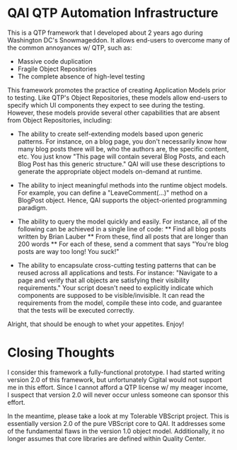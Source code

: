 QAI QTP Automation Infrastructure
===================================

This is a QTP framework that I developed about 2 years ago
during Washington DC's Snowmageddon.  It allows end-users
to overcome many of the common annoyances w/ QTP, such as:

* Massive code duplication
* Fragile Object Repositories
* The complete absence of high-level testing

This framework promotes the practice of creating Application
Models prior to testing.  Like QTP's Object Repositories,
these models allow end-users to specify which UI components
they expect to see during the testing.  However, these models
provide several other capabilities that are absent from
Object Repositories, including:

* The ability to create self-extending models based upon
generic patterns.  For instance, on a blog page, you don't
necessarily know how many blog posts there will be, who
the authors are, the specific content, etc.  You just know
"This page will contain several Blog Posts, and each Blog
Post has this generic structure."  QAI will use these descriptions
to generate the appropriate object models on-demand at runtime.

* The ability to inject meaningful methods into the runtime
object models.  For example, you can define a "LeaveComment(...)"
method on a BlogPost object.  Hence, QAI supports the
object-oriented programming paradigm.

* The ability to query the model quickly and easily.  For
instance, all of the following can be achieved in a single
line of code:
** Find all blog posts written by Brian Lauber
** From these, find all posts that are longer than 200 words
** For each of these, send a comment that says "You're blog
posts are way too long!  You suck!"

* The ability to encapsulate cross-cutting testing patterns
that can be reused across all applications and tests.  For
instance: "Navigate to a page and verify that all objects
are satisfying their visibility requirements."  Your script
doesn't need to explicitly indicate which components are
supposed to be visible/invisible.  It can read the requirements
from the model, compile these into code, and guarantee that
the tests will be executed correctly.

Alright, that should be enough to whet your appetites.  Enjoy!


Closing Thoughts
===================

I consider this framework a fully-functional prototype.  I had
started writing version 2.0 of this framework, but unfortunately
Cigital would not support me in this effort.  Since I cannot
afford a QTP license w/ my meager income, I suspect that version 2.0
will never occur unless someone can sponsor this effort.

In the meantime, please take a look at my Tolerable VBScript
project.  This is essentially version 2.0 of the pure VBScript
core to QAI.  It addresses some of the fundamental flaws in the
version 1.0 object model.  Additionally, it no longer assumes that
core libraries are defined within Quality Center.

